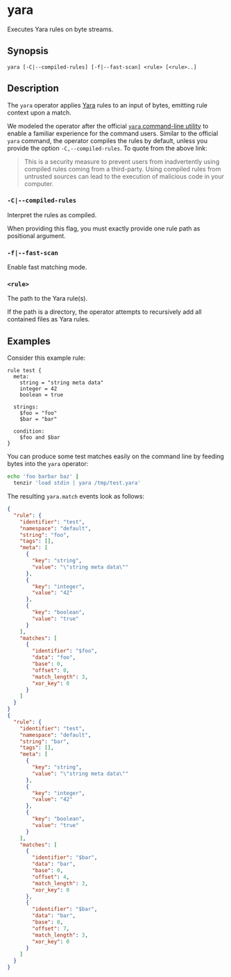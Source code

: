 # yara

Executes Yara rules on byte streams.

## Synopsis

```
yara [-C|--compiled-rules] [-f|--fast-scan] <rule> [<rule>..]
```

## Description

The `yara` operator applies [Yara](https://virustotal.github.io/yara/) rules to
an input of bytes, emitting rule context upon a match.

We modeled the operator after the official [`yara` command-line
utility](https://yara.readthedocs.io/en/stable/commandline.html) to enable a
familiar experience for the command users. Similar to the official `yara`
command, the operator compiles the rules by default, unless you provide the
option `-C,--compiled-rules`. To quote from the above link:

> This is a security measure to prevent users from inadvertently using compiled
> rules coming from a third-party. Using compiled rules from untrusted sources
> can lead to the execution of malicious code in your computer.

### `-C|--compiled-rules`

Interpret the rules as compiled.

When providing this flag, you must exactly provide one rule path as positional
argument.

### `-f|--fast-scan`

Enable fast matching mode.

### `<rule>`

The path to the Yara rule(s).

If the path is a directory, the operator attempts to recursively add all
contained files as Yara rules.

## Examples

Consider this example rule:

```yara
rule test {
  meta:
    string = "string meta data"
    integer = 42
    boolean = true

  strings:
    $foo = "foo"
    $bar = "bar"

  condition:
    $foo and $bar
}
```

You can produce some test matches easily on the command line by feeding bytes
into the `yara` operator:

```bash
echo 'foo barbar baz' |
  tenzir 'load stdin | yara /tmp/test.yara'
```

The resulting `yara.match` events look as follows:

```json
{
  "rule": {
    "identifier": "test",
    "namespace": "default",
    "string": "foo",
    "tags": [],
    "meta": [
      {
        "key": "string",
        "value": "\"string meta data\""
      },
      {
        "key": "integer",
        "value": "42"
      },
      {
        "key": "boolean",
        "value": "true"
      }
    ],
    "matches": [
      {
        "identifier": "$foo",
        "data": "foo",
        "base": 0,
        "offset": 0,
        "match_length": 3,
        "xor_key": 0
      }
    ]
  }
}
{
  "rule": {
    "identifier": "test",
    "namespace": "default",
    "string": "bar",
    "tags": [],
    "meta": [
      {
        "key": "string",
        "value": "\"string meta data\""
      },
      {
        "key": "integer",
        "value": "42"
      },
      {
        "key": "boolean",
        "value": "true"
      }
    ],
    "matches": [
      {
        "identifier": "$bar",
        "data": "bar",
        "base": 0,
        "offset": 4,
        "match_length": 3,
        "xor_key": 0
      },
      {
        "identifier": "$bar",
        "data": "bar",
        "base": 0,
        "offset": 7,
        "match_length": 3,
        "xor_key": 0
      }
    ]
  }
}
```
